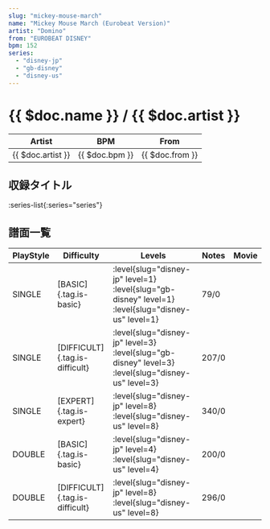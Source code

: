 ```yaml
---
slug: "mickey-mouse-march"
name: "Mickey Mouse March (Eurobeat Version)"
artist: "Domino"
from: "EUROBEAT DISNEY"
bpm: 152
series:
  - "disney-jp"
  - "gb-disney"
  - "disney-us"
---
```


# {{ $doc.name }} / {{ $doc.artist }}

|Artist|BPM|From|
|------|---|----|
|{{ $doc.artist }}|{{ $doc.bpm }}|{{ $doc.from }}|

## 収録タイトル

:series-list{:series="series"}

## 譜面一覧

|PlayStyle|Difficulty|Levels|Notes|Movie|
|---------|----------|------|-----|-----|
|SINGLE|[BASIC]{.tag.is-basic}|:level{slug="disney-jp" level=1} :level{slug="gb-disney" level=1} :level{slug="disney-us" level=1}|79/0||
|SINGLE|[DIFFICULT]{.tag.is-difficult}|:level{slug="disney-jp" level=3} :level{slug="gb-disney" level=3} :level{slug="disney-us" level=3}|207/0||
|SINGLE|[EXPERT]{.tag.is-expert}|:level{slug="disney-jp" level=8} :level{slug="disney-us" level=8}|340/0||
|DOUBLE|[BASIC]{.tag.is-basic}|:level{slug="disney-jp" level=4} :level{slug="disney-us" level=4}|200/0||
|DOUBLE|[DIFFICULT]{.tag.is-difficult}|:level{slug="disney-jp" level=8} :level{slug="disney-us" level=8}|296/0||
